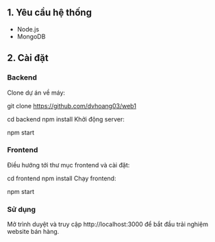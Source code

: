 ## 1. Yêu cầu hệ thống
- Node.js 
- MongoDB
## 2. Cài đặt
### Backend
Clone dự án về máy:
 

git clone https://github.com/dvhoang03/web1

 
cd backend
npm install
Khởi động server:
 
npm start
### Frontend
Điều hướng tới thư mục frontend và cài đặt:

cd frontend
npm install
Chạy frontend:

npm start
###  Sử dụng
Mở trình duyệt và truy cập http://localhost:3000 để bắt đầu trải nghiệm website bán hàng.

